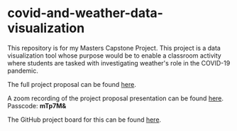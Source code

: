 # covid-and-weather-data-visualization

This repository is for my Masters Capstone Project. This project is a data visualization tool whose purpose would be to enable a classroom activity where students are tasked with investigating weather's role in the COVID-19 pandemic.

The full project proposal can be found [here](./Documentation/ProjectProposal.pdf).

A zoom recording of the project proposal presentation can be found [here](https://fcsamerica.zoom.us/rec/share/yJXlMo2QgDyGtFljDos2USHCnK3Eg27Hqe7AdmCV1FzEMq1-mXOODx7CY75C9H5q.nocM_QZZSADTxiTQ). Passcode: **mTp7M&**

The GitHub project board for this can be found [here](https://github.com/npalacio/covid-and-weather-data-visualization/projects/1).